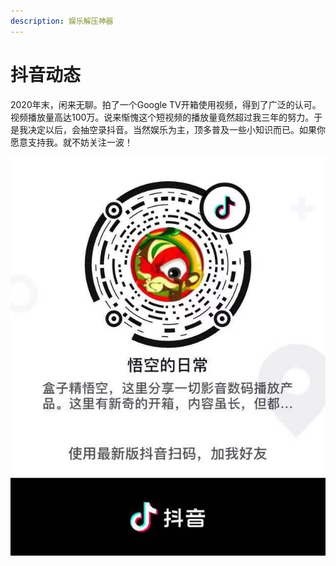 ```yaml
---
description: 娱乐解压神器
---
```


# 抖音动态

2020年末，闲来无聊。拍了一个Google TV开箱使用视频，得到了广泛的认可。视频播放量高达100万。说来惭愧这个短视频的播放量竟然超过我三年的努力。于是我决定以后，会抽空录抖音。当然娱乐为主，顶多普及一些小知识而已。如果你愿意支持我。就不妨关注一波！

![](.gitbook/assets/271608974820_.pic.jpg)

